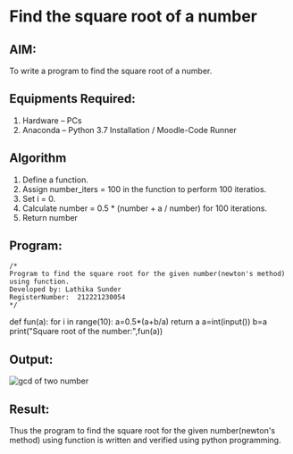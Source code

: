 # Find the square root of a number

## AIM:
To write a program to find the square root of a number.

## Equipments Required:
1. Hardware – PCs
2. Anaconda – Python 3.7 Installation / Moodle-Code Runner

## Algorithm
1. Define a function.
2. Assign number_iters = 100 in the function to perform 100 iteratios.
3. Set i = 0.
4. Calculate  number = 0.5 * (number + a / number) for 100 iterations.
5. Return number

## Program:
```
/*
Program to find the square root for the given number(newton's method) using function.
Developed by: Lathika Sunder
RegisterNumber:  212221230054
*/
```
def fun(a):
    for i in range(10):
        a=0.5*(a+b/a)
    return a
a=int(input())
b=a
print("Square root of the number:",fun(a))


## Output:
![gcd of two number](squareoutput.png)


## Result:
Thus the program to find the square root for the given number(newton's method) using function is written and verified using python programming.